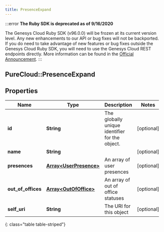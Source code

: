 ```yaml
---
title: PresenceExpand
---
```


:::error
**The Ruby SDK is deprecated as of 9/16/2020**

The Genesys Cloud Ruby SDK (v96.0.0) will be frozen at its current version level. Any new enhancements to our API or bug fixes will not be backported. If you do need to take advantage of new features or bug fixes outside the Genesys Cloud Ruby SDK, you will need to use the Genesys Cloud REST endpoints directly. More information can be found in the [Official Announcement](https://developer.mypurecloud.com/forum/t/announcement-genesys-cloud-ruby-sdk-end-of-life/8850).
:::


## PureCloud::PresenceExpand

## Properties

|Name | Type | Description | Notes|
|------------ | ------------- | ------------- | -------------|
| **id** | **String** | The globally unique identifier for the object. | [optional] |
| **name** | **String** |  | [optional] |
| **presences** | [**Array&lt;UserPresence&gt;**](UserPresence.html) | An array of user presences | [optional] |
| **out_of_offices** | [**Array&lt;OutOfOffice&gt;**](OutOfOffice.html) | An array of out of office statuses | [optional] |
| **self_uri** | **String** | The URI for this object | [optional] |
{: class="table table-striped"}


